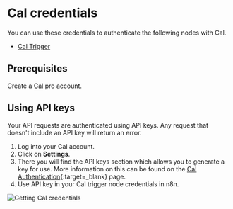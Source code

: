# Cal credentials

You can use these credentials to authenticate the following nodes with Cal.

- [Cal Trigger](/integrations/builtin/trigger-nodes/n8n-nodes-base.caltrigger/)

## Prerequisites

Create a [Cal](https://www.cal.com/) pro account.

## Using API keys

Your API requests are authenticated using API keys. Any request that doesn't include an API key will return an error.

1. Log into your Cal account.
2. Click on **Settings**.
3. There you will find the API keys section which allows you to generate a key for use. More information on this can be found on the [Cal Authentication](https://developer.cal.com/api/authentication){:target=_blank} page.
4. Use API key in your Cal trigger node credentials in n8n.


![Getting Cal credentials](/_images/integrations/builtin/credentials/cal/getting-api-key.gif)
